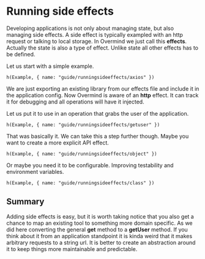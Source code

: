 # Running side effects

Developing applications is not only about managing state, but also managing side effects. A side effect is typically exampled with an http request or talking to local storage. In Overmind we just call this **effects**. Actually the state is also a type of effect. Unlike state all other effects has to be defined.

Let us start with a simple example.

```marksy
h(Example, { name: "guide/runningsideeffects/axios" })
```

We are just exporting an existing library from our effects file and include it in the application config. Now Overmind is aware of an **http** effect. It can track it for debugging and all operations will have it injected.

Let us put it to use in an operation that grabs the user of the application.

```marksy
h(Example, { name: "guide/runningsideeffects/getuser" })
```

That was basically it. We can take this a step further though. Maybe you want to create a more explicit API effect.

```marksy
h(Example, { name: "guide/runningsideeffects/object" })
```

Or maybe you need it to be configurable. Improving testability and environment variables.

```marksy
h(Example, { name: "guide/runningsideeffects/class" })
```

## Summary
Adding side effects is easy, but it is worth taking notice that you also get a chance to map an existing tool to something more domain specific. As we did here converting the general **get** method to a **getUser** method. If you think about it from an application standpoint it is kinda weird that it makes arbitrary requests to a string url. It is better to create an abstraction around it to keep things more maintainable and predictable.